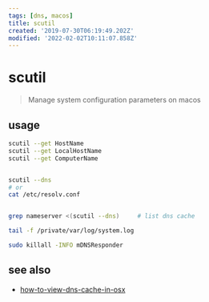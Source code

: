 ```yaml
---
tags: [dns, macos]
title: scutil
created: '2019-07-30T06:19:49.202Z'
modified: '2022-02-02T10:11:07.858Z'
---
```


# scutil

> Manage system configuration parameters on macos

## usage

```sh
scutil --get HostName
scutil --get LocalHostName
scutil --get ComputerName


scutil --dns
# or
cat /etc/resolv.conf


grep nameserver <(scutil --dns)     # list dns cache

tail -f /private/var/log/system.log

sudo killall -INFO mDNSResponder
```

## see also

- [how-to-view-dns-cache-in-osx](https://stackoverflow.com/a/38882447/2087704)
